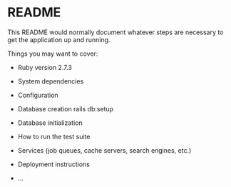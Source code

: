 # README

This README would normally document whatever steps are necessary to get the
application up and running.

Things you may want to cover:

* Ruby version
2.7.3

* System dependencies

* Configuration

* Database creation
rails db:setup

* Database initialization

* How to run the test suite

* Services (job queues, cache servers, search engines, etc.)

* Deployment instructions

* ...
